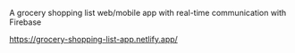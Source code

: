 A grocery shopping list web/mobile app with real-time communication with Firebase

https://grocery-shopping-list-app.netlify.app/
